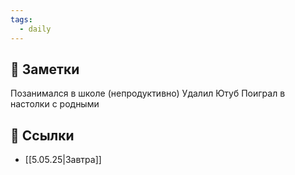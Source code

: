```yaml
---
tags:
  - daily
---
```


## 📝 Заметки
Позанимался в школе (непродуктивно)
Удалил Ютуб
Поиграл в настолки с родными




## 🔗 Ссылки
- [[5.05.25|Завтра]]  

